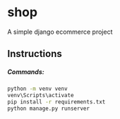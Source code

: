 # shop
A simple django ecommerce project 

## Instructions

##### Commands:
```bash
python -m venv venv
venv\Scripts\activate
pip install -r requirements.txt
python manage.py runserver
```

